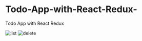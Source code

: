 # Todo-App-with-React-Redux-
Todo App with React Redux 

![list](https://github.com/user-attachments/assets/5c8aebd6-6112-4c34-9fa9-b0e393f66660)
![delete](https://github.com/user-attachments/assets/c79d2cc1-0a42-4ff3-a6dd-ca8ea1d062fa)
